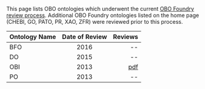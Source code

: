 
This page lists OBO ontologies which underwent the current [OBO Foundry review process](http://obofoundry.org/docs/ReviewProcessGuidelines.html). Additional OBO Foundry ontologies listed on the home page (CHEBI, GO, PATO, PR, XAO, ZFR) were reviewed prior to this process.


| Ontology Name | Date of Review | Reviews |
|---------------|:--------------:|--------:|
| BFO           |      2016      |      -- |
| DO            |      2015      |      -- |
| OBI           |      2013      |      [pdf](https://drive.google.com/open?id=0B8vqEgF1N0NIMFlSM3RvdUxGTnc) |
| PO            |      2013      |      -- |
